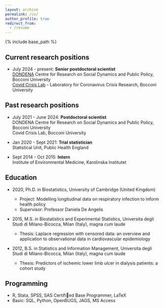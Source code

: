 ```yaml
---
layout: archive
permalink: /cv/
author_profile: true
redirect_from:
  - /resume
---
```


{% include base_path %}

## Current research positions

* July 2024 - present: **Senior postdoctoral scientist**   
[DONDENA](https://dondena.unibocconi.eu/) Centre for Research on Social Dynamics and Public Policy, Bocconi University   
[Covid Crisis Lab](https://covidcrisislab.unibocconi.eu/people/) - Laboratory for Coronavirus Crisis Research, Bocconi University   


## Past research positions

* July 2021 - June 2024: **Postdoctoral scientist**   
DONDENA Centre for Research on Social Dynamics and Public Policy, Bocconi University   
Covid Crisis Lab, Bocconi University
    
* Jan 2020 - Sept 2021: **Trial statistician**   
Statistical Unit, Public Health England
 
* Sept 2014 - Oct 2015: **Intern**   
Institute of Environmental Medicine, Karolinska Institutet

## Education

* 2020, Ph.D. in Biostatistics, University of Cambridge (United Kingdom)   
  * Project: Modelling longitudinal data on respiratory infection to inform health policy
  * Supervisor: Professor Daniela De Angelis

* 2015, M.S. in Biostatistics and Experimental Statistics, Universita degli Studi di Milano-Bicocca, Milan (Italy), magna cum laude
  * Thesis: Laplace regression with censored data: an overview and application to observational data in cardiovascular epidemiology

* 2012, B.S. in Statistics and Information Management, Universita degli Studi di Milano-Bicocca, Milan (Italy), magna cum laude
  * Thesis: Predictors of ischemic lower limb ulcer in dialysis patients: a cohort study

## Programming

* R, Stata, SPSS, SAS Certified Base Programmer, LaTeX
* Basic: SQL, Python, OpenBUGS, JAGS, MS Access
